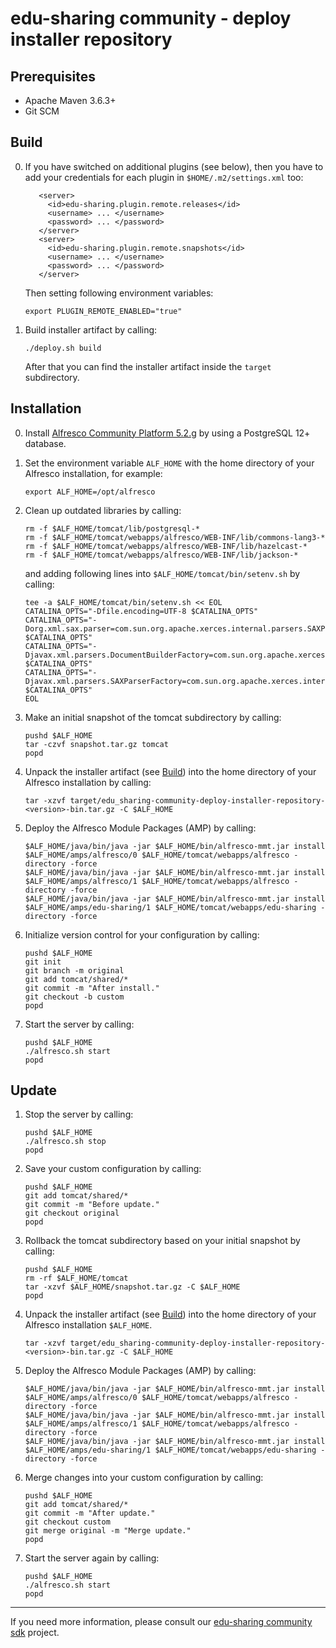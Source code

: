 
# edu-sharing community - deploy installer repository

Prerequisites
-------------

- Apache Maven 3.6.3+
- Git SCM

Build
-----

0. If you have switched on additional plugins (see below), 
   then you have to add your credentials for each plugin in `$HOME/.m2/settings.xml` too:
   
   ```
      <server>  
        <id>edu-sharing.plugin.remote.releases</id>
        <username> ... </username>
        <password> ... </password>
      </server>
      <server>
        <id>edu-sharing.plugin.remote.snapshots</id>
        <username> ... </username>
        <password> ... </password>
      </server>  
   ```      

   Then setting following environment variables:
                          
   ```
   export PLUGIN_REMOTE_ENABLED="true"
   ```
    
1. Build installer artifact by calling:
  
   ```
   ./deploy.sh build
   ```    

   After that you can find the installer artifact inside the `target` subdirectory.
   
Installation
------------

0. Install [Alfresco Community Platform 5.2.g](https://hub.alfresco.com/t5/alfresco-content-services-hub/alfresco-community-edition-201707-ga-file-list/ba-p/290487)
   by using a PostgreSQL 12+ database. 

1. Set the environment variable `ALF_HOME` with the home directory of your Alfresco installation, for example:

   ```
   export ALF_HOME=/opt/alfresco
   ```

2. Clean up outdated libraries by calling:

   ```
   rm -f $ALF_HOME/tomcat/lib/postgresql-*
   rm -f $ALF_HOME/tomcat/webapps/alfresco/WEB-INF/lib/commons-lang3-*
   rm -f $ALF_HOME/tomcat/webapps/alfresco/WEB-INF/lib/hazelcast-*
   rm -f $ALF_HOME/tomcat/webapps/alfresco/WEB-INF/lib/jackson-*
   ```

   and adding following lines into `$ALF_HOME/tomcat/bin/setenv.sh` by calling:

   ```
   tee -a $ALF_HOME/tomcat/bin/setenv.sh << EOL
   CATALINA_OPTS="-Dfile.encoding=UTF-8 $CATALINA_OPTS"    
   CATALINA_OPTS="-Dorg.xml.sax.parser=com.sun.org.apache.xerces.internal.parsers.SAXParser $CATALINA_OPTS"
   CATALINA_OPTS="-Djavax.xml.parsers.DocumentBuilderFactory=com.sun.org.apache.xerces.internal.jaxp.DocumentBuilderFactoryImpl $CATALINA_OPTS"
   CATALINA_OPTS="-Djavax.xml.parsers.SAXParserFactory=com.sun.org.apache.xerces.internal.jaxp.SAXParserFactoryImpl $CATALINA_OPTS"
   EOL
   ```

3. Make an initial snapshot of the tomcat subdirectory by calling:

   ```
   pushd $ALF_HOME
   tar -czvf snapshot.tar.gz tomcat
   popd
   ```
 
4. Unpack the installer artifact (see [Build](#build)) into the home directory of your Alfresco installation by calling:

   ```
   tar -xzvf target/edu_sharing-community-deploy-installer-repository-<version>-bin.tar.gz -C $ALF_HOME
   ```
   
5. Deploy the Alfresco Module Packages (AMP) by calling:

   ```
   $ALF_HOME/java/bin/java -jar $ALF_HOME/bin/alfresco-mmt.jar install $ALF_HOME/amps/alfresco/0 $ALF_HOME/tomcat/webapps/alfresco -directory -force
   $ALF_HOME/java/bin/java -jar $ALF_HOME/bin/alfresco-mmt.jar install $ALF_HOME/amps/alfresco/1 $ALF_HOME/tomcat/webapps/alfresco -directory -force
   $ALF_HOME/java/bin/java -jar $ALF_HOME/bin/alfresco-mmt.jar install $ALF_HOME/amps/edu-sharing/1 $ALF_HOME/tomcat/webapps/edu-sharing -directory -force
   ```

6. Initialize version control for your configuration by calling:

   ```
   pushd $ALF_HOME
   git init
   git branch -m original
   git add tomcat/shared/*
   git commit -m "After install."
   git checkout -b custom
   popd
   ```
   
7. Start the server by calling:

   ```
   pushd $ALF_HOME
   ./alfresco.sh start
   popd
   ```
   
Update
------

1. Stop the server by calling:

   ```
   pushd $ALF_HOME
   ./alfresco.sh stop
   popd
   ```

2. Save your custom configuration by calling:

   ```
   pushd $ALF_HOME
   git add tomcat/shared/*
   git commit -m "Before update."
   git checkout original
   popd
   ```
   
3. Rollback the tomcat subdirectory based on your initial snapshot by calling:

   ```
   pushd $ALF_HOME
   rm -rf $ALF_HOME/tomcat
   tar -xzvf $ALF_HOME/snapshot.tar.gz -C $ALF_HOME
   popd
   ```

4. Unpack the installer artifact (see [Build](#build)) into the home directory of your Alfresco installation `$ALF_HOME`.

   ```
   tar -xzvf target/edu_sharing-community-deploy-installer-repository-<version>-bin.tar.gz -C $ALF_HOME
   ```

5. Deploy the Alfresco Module Packages (AMP) by calling:

   ```
   $ALF_HOME/java/bin/java -jar $ALF_HOME/bin/alfresco-mmt.jar install $ALF_HOME/amps/alfresco/0 $ALF_HOME/tomcat/webapps/alfresco -directory -force
   $ALF_HOME/java/bin/java -jar $ALF_HOME/bin/alfresco-mmt.jar install $ALF_HOME/amps/alfresco/1 $ALF_HOME/tomcat/webapps/alfresco -directory -force
   $ALF_HOME/java/bin/java -jar $ALF_HOME/bin/alfresco-mmt.jar install $ALF_HOME/amps/edu-sharing/1 $ALF_HOME/tomcat/webapps/edu-sharing -directory -force
   ```

6. Merge changes into your custom configuration by calling:

   ```
   pushd $ALF_HOME
   git add tomcat/shared/*
   git commit -m "After update."
   git checkout custom
   git merge original -m "Merge update."
   popd
   ```
   
7. Start the server again by calling:

   ```
   pushd $ALF_HOME
   ./alfresco.sh start
   popd
   ```
      
---
If you need more information, please consult our [edu-sharing community sdk](https://scm.edu-sharing.com/edu-sharing-community/edu-sharing-community-sdk) project.
